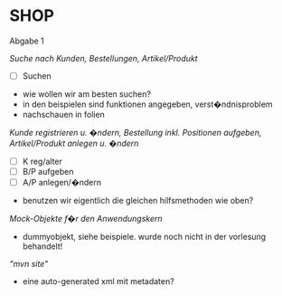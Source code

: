 SHOP
====

Abgabe 1

*Suche nach Kunden, Bestellungen, Artikel/Produkt*
- [ ] Suchen
- wie wollen wir am besten suchen?
- in den beispielen sind funktionen angegeben, verst�ndnisproblem
- nachschauen in folien

*Kunde registrieren u. �ndern, Bestellung inkl. Positionen aufgeben, Artikel/Produkt anlegen u. �ndern*
- [ ] K reg/alter
- [ ] B/P aufgeben
- [ ] A/P anlegen/�ndern
- benutzen wir eigentlich die gleichen hilfsmethoden wie oben?

*Mock-Objekte f�r den Anwendungskern*
- dummyobjekt, siehe beispiele. wurde noch nicht in der vorlesung behandelt!

*"mvn site"*
- eine auto-generated xml mit metadaten?
